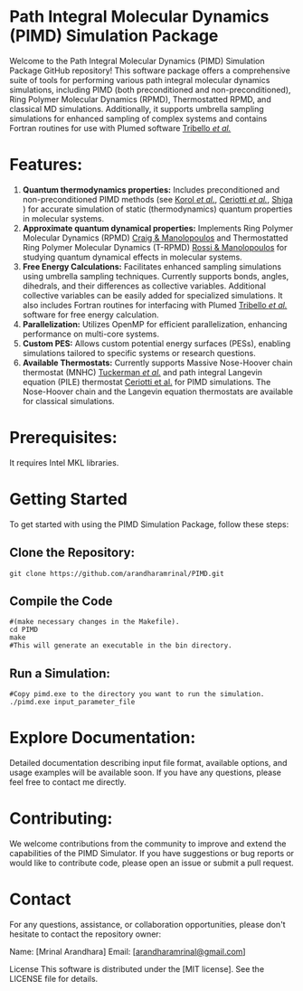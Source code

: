 Path Integral Molecular Dynamics (PIMD) Simulation Package
==========================================================
Welcome to the Path Integral Molecular Dynamics (PIMD) Simulation Package GitHub repository! This software package offers a comprehensive suite of tools for performing various path integral molecular dynamics simulations, including PIMD (both preconditioned and non-preconditioned), Ring Polymer Molecular Dynamics (RPMD), Thermostatted RPMD, and classical MD simulations. Additionally, it supports umbrella sampling simulations for enhanced sampling of complex systems and contains Fortran routines for use with Plumed software [Tribello *et al.*](https://doi.org/10.1016/j.cpc.2013.09.018)

Features:
=========
  1. **Quantum thermodynamics properties:** Includes preconditioned and non-preconditioned PIMD methods (see [Korol *et al.*](https://doi.org/10.1063/1.5134810), [Ceriotti *et al.*](http://dx.doi.org/10.1063/1.3489925), [Shiga](10.1016/B978-0-12-409547-2.11614-2) ) for accurate simulation of static (thermodynamics) quantum properties in molecular systems. 
  2. **Approximate quantum dynamical properties:** Implements Ring Polymer Molecular Dynamics (RPMD) [Craig & Manolopoulos](https://doi.org/10.1063/1.1777575)  and Thermostatted Ring Polymer Molecular Dynamics (T-RPMD) [Rossi & Manolopoulos](https://doi.org/10.1063/1.4883861) for studying quantum dynamical effects in molecular systems.
  3. **Free Energy Calculations:** Facilitates enhanced sampling simulations using umbrella sampling techniques. Currently supports bonds, angles, dihedrals, and their differences as collective variables. Additional collective variables can be easily added for specialized simulations. It also includes Fortran routines for interfacing with Plumed [Tribello *et al.*](https://doi.org/10.1016/j.cpc.2013.09.018) software for free energy calculation.
  4. **Parallelization:** Utilizes OpenMP for efficient parallelization, enhancing performance on multi-core systems.
  5. **Custom PES:** Allows custom potential energy surfaces (PESs), enabling simulations tailored to specific systems or research questions.
  6. **Available Thermostats:** Currently supports Massive Nose-Hoover chain thermostat (MNHC) [Tuckerman *et al.*](http://dx.doi.org/10.1080/00268979600100761)  and path integral Langevin equation (PILE) thermostat [Ceriotti et al.](http://dx.doi.org/10.1063/1.3489925) for PIMD simulations. The Nose-Hoover chain and the Langevin equation thermostats are available for classical simulations.

Prerequisites:
==============
It requires Intel MKL libraries. 

Getting Started
===============
To get started with using the PIMD Simulation Package, follow these steps:

  Clone the Repository:
  ---------------------
    git clone https://github.com/arandharamrinal/PIMD.git

  Compile the Code 
  -----------------
    #(make necessary changes in the Makefile).
    cd PIMD  
    make
    #This will generate an executable in the bin directory.
  Run a Simulation:
  -----------------
    #Copy pimd.exe to the directory you want to run the simulation.
    ./pimd.exe input_parameter_file

Explore Documentation:
======================
Detailed documentation describing input file format, available options, and usage examples will be available soon. If you have any questions, please feel free to contact me directly.

Contributing:
============
We welcome contributions from the community to improve and extend the capabilities of the PIMD Simulator. If you have suggestions or bug reports or would like to contribute code, please open an issue or submit a pull request.

Contact
=======
For any questions, assistance, or collaboration opportunities, please don't hesitate to contact the repository owner:

Name: [Mrinal Arandhara]
Email: [arandharamrinal@gmail.com]

License
This software is distributed under the [MIT license]. See the LICENSE file for details.
